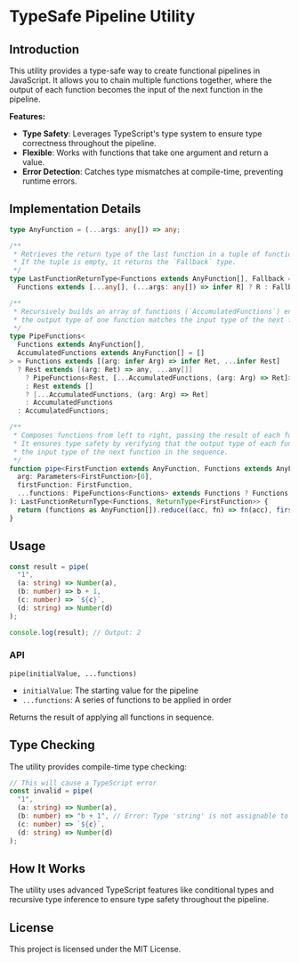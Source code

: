 # TypeSafe Pipeline Utility

## Introduction

This utility provides a type-safe way to create functional pipelines in JavaScript. It allows you to chain multiple functions together, where the output of each function becomes the input of the next function in the pipeline.

**Features:**
- **Type Safety**: Leverages TypeScript's type system to ensure type correctness throughout the pipeline.
- **Flexible**: Works with functions that take one argument and return a value.
- **Error Detection**: Catches type mismatches at compile-time, preventing runtime errors.

## Implementation Details

```ts
type AnyFunction = (...args: any[]) => any;

/**
 * Retrieves the return type of the last function in a tuple of functions.
 * If the tuple is empty, it returns the `Fallback` type.
 */
type LastFunctionReturnType<Functions extends AnyFunction[], Fallback = never> =
  Functions extends [...any[], (...args: any[]) => infer R] ? R : Fallback;

/**
 * Recursively builds an array of functions (`AccumulatedFunctions`) ensuring that
 * the output type of one function matches the input type of the next function.
 */
type PipeFunctions<
  Functions extends AnyFunction[],
  AccumulatedFunctions extends AnyFunction[] = []
> = Functions extends [(arg: infer Arg) => infer Ret, ...infer Rest]
  ? Rest extends [(arg: Ret) => any, ...any[]]
    ? PipeFunctions<Rest, [...AccumulatedFunctions, (arg: Arg) => Ret]>
    : Rest extends []
    ? [...AccumulatedFunctions, (arg: Arg) => Ret]
    : AccumulatedFunctions
  : AccumulatedFunctions;

/**
 * Composes functions from left to right, passing the result of each function to the next.
 * It ensures type safety by verifying that the output type of each function matches
 * the input type of the next function in the sequence.
 */
function pipe<FirstFunction extends AnyFunction, Functions extends AnyFunction[]>(
  arg: Parameters<FirstFunction>[0],
  firstFunction: FirstFunction,
  ...functions: PipeFunctions<Functions> extends Functions ? Functions : PipeFunctions<Functions>
): LastFunctionReturnType<Functions, ReturnType<FirstFunction>> {
  return (functions as AnyFunction[]).reduce((acc, fn) => fn(acc), firstFunction(arg));
}
```

## Usage

```ts
const result = pipe(
  "1",
  (a: string) => Number(a),
  (b: number) => b + 1,
  (c: number) => `${c}`,
  (d: string) => Number(d)
);

console.log(result); // Output: 2
```

### API

`pipe(initialValue, ...functions)`

- `initialValue`: The starting value for the pipeline
- `...functions`: A series of functions to be applied in order

Returns the result of applying all functions in sequence.

## Type Checking

The utility provides compile-time type checking:

```ts
// This will cause a TypeScript error
const invalid = pipe(
  "1",
  (a: string) => Number(a),
  (b: number) => "b + 1", // Error: Type 'string' is not assignable to type 'number'
  (c: number) => `${c}`,
  (d: string) => Number(d)
);
```

## How It Works

The utility uses advanced TypeScript features like conditional types and recursive type inference to ensure type safety throughout the pipeline.

## License

This project is licensed under the MIT License.

